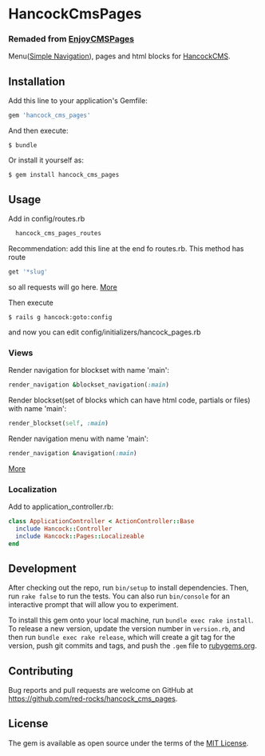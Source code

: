 # HancockCmsPages

### Remaded from [EnjoyCMSPages](https://github.com/enjoycreative/enjoy_cms_pages)

Menu([Simple Navigation](https://github.com/codeplant/simple-navigation)), pages and html blocks for [HancockCMS](https://github.com/red-rocks/hancock_cms).

## Installation

Add this line to your application's Gemfile:

```ruby
gem 'hancock_cms_pages'
```

And then execute:

    $ bundle

Or install it yourself as:

    $ gem install hancock_cms_pages

## Usage

Add in config/routes.rb

```ruby
  hancock_cms_pages_routes
```

Recommendation: add this line at the end fo routes.rb.
This method has route
```ruby
get '*slug'
```
so all requests will go here.
[More](https://github.com/red-rocks/hancock_cms_pages/blob/master/lib/hancock/pages/routes.rb)

Then execute

    $ rails g hancock:goto:config

and now you can edit config/initializers/hancock_pages.rb

### Views
Render navigation for blockset with name 'main':
```ruby
render_navigation &blockset_navigation(:main)
```
Render blockset(set of blocks which can have html code, partials or files) with name 'main':
```ruby
render_blockset(self, :main)
```
Render navigation menu with name 'main':
```ruby
render_navigation &navigation(:main)
```
[More](https://github.com/red-rocks/hancock_cms_pages/tree/master/app/controllers/concerns/hancock/pages)

### Localization

Add to application_controller.rb:

```ruby
class ApplicationController < ActionController::Base
  include Hancock::Controller
  include Hancock::Pages::Localizeable
end
```

## Development

After checking out the repo, run `bin/setup` to install dependencies. Then, run `rake false` to run the tests. You can also run `bin/console` for an interactive prompt that will allow you to experiment.

To install this gem onto your local machine, run `bundle exec rake install`. To release a new version, update the version number in `version.rb`, and then run `bundle exec rake release`, which will create a git tag for the version, push git commits and tags, and push the `.gem` file to [rubygems.org](https://rubygems.org).

## Contributing

Bug reports and pull requests are welcome on GitHub at https://github.com/red-rocks/hancock_cms_pages.


## License

The gem is available as open source under the terms of the [MIT License](http://opensource.org/licenses/MIT).
